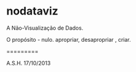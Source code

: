 nodataviz
=========

A Não-Visualização de Dados.

O propósito - nulo.
apropriar,
desapropriar
, criar.

=========

A.S.H. 17/10/2013
